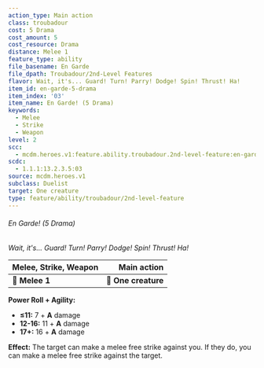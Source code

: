 ```yaml
---
action_type: Main action
class: troubadour
cost: 5 Drama
cost_amount: 5
cost_resource: Drama
distance: Melee 1
feature_type: ability
file_basename: En Garde
file_dpath: Troubadour/2nd-Level Features
flavor: Wait, it's... Guard! Turn! Parry! Dodge! Spin! Thrust! Ha!
item_id: en-garde-5-drama
item_index: '03'
item_name: En Garde! (5 Drama)
keywords:
  - Melee
  - Strike
  - Weapon
level: 2
scc:
  - mcdm.heroes.v1:feature.ability.troubadour.2nd-level-feature:en-garde-5-drama
scdc:
  - 1.1.1:13.2.3.5:03
source: mcdm.heroes.v1
subclass: Duelist
target: One creature
type: feature/ability/troubadour/2nd-level-feature
---
```


###### En Garde! (5 Drama)

*Wait, it's... Guard! Turn! Parry! Dodge! Spin! Thrust! Ha!*

| **Melee, Strike, Weapon** |     **Main action** |
| ------------------------- | ------------------: |
| **📏 Melee 1**            | **🎯 One creature** |

**Power Roll + Agility:**

- **≤11:** 7 + **A** damage
- **12-16:** 11 + **A** damage
- **17+:** 16 + **A** damage

**Effect:** The target can make a melee free strike against you. If they do, you can make a melee free strike against the target.
